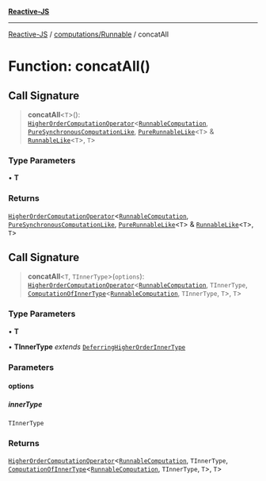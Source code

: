 [**Reactive-JS**](../../../README.md)

***

[Reactive-JS](../../../README.md) / [computations/Runnable](../README.md) / concatAll

# Function: concatAll()

## Call Signature

> **concatAll**\<`T`\>(): [`HigherOrderComputationOperator`](../../type-aliases/HigherOrderComputationOperator.md)\<[`RunnableComputation`](../interfaces/RunnableComputation.md), [`PureSynchronousComputationLike`](../../interfaces/PureSynchronousComputationLike.md), [`PureRunnableLike`](../../interfaces/PureRunnableLike.md)\<`T`\> & [`RunnableLike`](../../interfaces/RunnableLike.md)\<`T`\>, `T`\>

### Type Parameters

• **T**

### Returns

[`HigherOrderComputationOperator`](../../type-aliases/HigherOrderComputationOperator.md)\<[`RunnableComputation`](../interfaces/RunnableComputation.md), [`PureSynchronousComputationLike`](../../interfaces/PureSynchronousComputationLike.md), [`PureRunnableLike`](../../interfaces/PureRunnableLike.md)\<`T`\> & [`RunnableLike`](../../interfaces/RunnableLike.md)\<`T`\>, `T`\>

## Call Signature

> **concatAll**\<`T`, `TInnerType`\>(`options`): [`HigherOrderComputationOperator`](../../type-aliases/HigherOrderComputationOperator.md)\<[`RunnableComputation`](../interfaces/RunnableComputation.md), `TInnerType`, [`ComputationOfInnerType`](../../type-aliases/ComputationOfInnerType.md)\<[`RunnableComputation`](../interfaces/RunnableComputation.md), `TInnerType`, `T`\>, `T`\>

### Type Parameters

• **T**

• **TInnerType** *extends* [`DeferringHigherOrderInnerType`](../../type-aliases/DeferringHigherOrderInnerType.md)

### Parameters

#### options

##### innerType

`TInnerType`

### Returns

[`HigherOrderComputationOperator`](../../type-aliases/HigherOrderComputationOperator.md)\<[`RunnableComputation`](../interfaces/RunnableComputation.md), `TInnerType`, [`ComputationOfInnerType`](../../type-aliases/ComputationOfInnerType.md)\<[`RunnableComputation`](../interfaces/RunnableComputation.md), `TInnerType`, `T`\>, `T`\>
